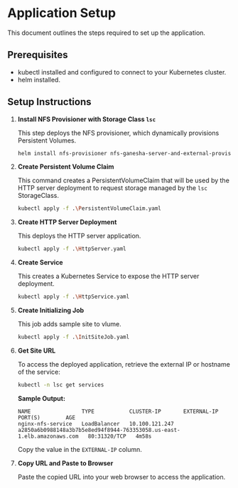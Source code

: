 # Application Setup

This document outlines the steps required to set up the application.

## Prerequisites

- kubectl installed and configured to connect to your Kubernetes cluster.
- helm installed.

## Setup Instructions

1.  **Install NFS Provisioner with Storage Class `lsc`**

    This step deploys the NFS provisioner, which dynamically provisions Persistent Volumes.

    ```bash
    helm install nfs-provisioner nfs-ganesha-server-and-external-provisioner/nfs-server-provisioner --set=storageClass.name=lsc
    ```

2.  **Create Persistent Volume Claim**

    This command creates a PersistentVolumeClaim that will be used by the HTTP server deployment to request storage managed by the `lsc` StorageClass.

    ```bash
    kubectl apply -f .\PersistentVolumeClaim.yaml
    ```

3.  **Create HTTP Server Deployment**

    This deploys the HTTP server application.

    ```bash
    kubectl apply -f .\HttpServer.yaml
    ```

4.  **Create Service**

    This creates a Kubernetes Service to expose the HTTP server deployment.

    ```bash
    kubectl apply -f .\HttpService.yaml
    ```

5.  **Create Initializing Job**

    This job adds sample site to vlume.

    ```bash
    kubectl apply -f .\InitSiteJob.yaml
    ```

6.  **Get Site URL**

    To access the deployed application, retrieve the external IP or hostname of the service:

    ```bash
    kubectl -n lsc get services
    ```

    **Sample Output:**

    ```
    NAME                TYPE           CLUSTER-IP       EXTERNAL-IP                                                              PORT(S)        AGE
    nginx-nfs-service   LoadBalancer   10.100.121.247   a2850a6b0988148a3b7b5e8ed94f8944-763353058.us-east-1.elb.amazonaws.com   80:31320/TCP   4m58s
    ```

    Copy the value in the `EXTERNAL-IP` column.

7.  **Copy URL and Paste to Browser**

    Paste the copied URL into your web browser to access the application.
